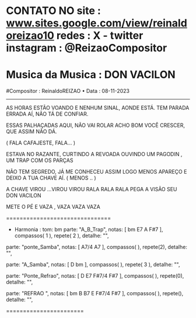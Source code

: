 CONTATO NO site : www.sites.google.com/view/reinaldoreizao10
redes : X - twitter instagram : @ReizaoCompositor
===
# Musica da Musica : DON VACILON
#Compositor : ReinaldoREIZAO
• Data :  08-11-2023

-----------------------------------------

AS HORAS ESTÃO VOANDO E NENHUM SINAL, AONDE ESTÁ.
TEM PARADA ERRADA AÍ, NÃO TÁ DE CONFIAR.

ESSAS PALHAÇADAS AQUI, NÃO VAI ROLAR
ACHO BOM VOCÊ CRESCER, QUE ASSIM NÃO DÁ.

( FALA CAFAJESTE, FALA... )

ESTAVA NO RAZANTE, CURTINDO A REVOADA
OUVINDO UM PAGODIN , UM TRAP COM OS PARÇAS

NÃO TEM SEGREDO, JÁ ME CONHECEU ASSIM
LOGO MENOS APAREÇO E DEIXO A TUA CHAVE AÍ. ( MENOS .. )

A CHAVE VIROU ...VIROU VIROU
RALA RALA RALA
PEGA A VISÃO
SEU DON VACILON

METE O PÉ E VAZA , VAZA VAZA VAZA


===============================
* Harmonia :
tom: bm
parte: "A_B_Trap", notas: [  bm E7 A  F#7 ], compassos( 1 ), repete( 2 ), detalhe: "",

parte: "ponte_Samba", notas: [  A7/4 A7 ], compassos( ), repete(2), detalhe: "",

parte: "A_Samba", notas: [   D bm  ], compassos( ),  repete( 3 ), detalhe: "",

parte: "Ponte_Refrao", notas: [  D E7 F#7/4 F#7 ], compassos( ),  repete(0), detalhe: "",

parte: "REFRAO ", notas: [ bm B  B7 E F#7/4 F#7  ], compassos( ),  repete(), detalhe: "",

=======================

